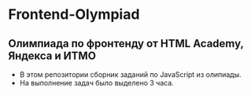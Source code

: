 # Frontend-Olympiad
## Олимпиада по фронтенду от HTML Academy, Яндекса и ИТМО <br>
+ В этом репозитории сборник заданий по JavaScript из олипиады.
+ На выполнение задач было выделено 3 часа.

